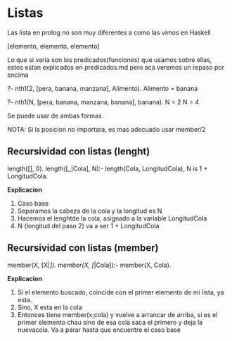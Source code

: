 # Listas

Las lista en prolog no son muy diferentes a como las vimos en Haskell

[elemento, elemento, elemento]

Lo que si varia son los predicados(funciones) que usamos sobre ellas, estos estan explicados en predicados.md pero aca veremos un repaso por encima

?- nth1(2, [pera, banana, manzana], Alimento).
Alimento = banana

?- nth1(N, [pera, banana, manzana, banana], banana).
N = 2
N = 4

Se puede usar de ambas formas. 

NOTA: Si la posicion no importara, es mas adecuado usar member/2

## Recursividad con listas (lenght)

length([], 0).
length([_|Cola], N):-
    length(Cola, LongitudCola),
    N is 1 + LongitudCola.

**Explicacion**
1. Caso base
2. Separamos la cabeza de la cola y la longitud es N
3. Hacemos el lenghtde la cola, asignado a la variable LongitudCola
4. N (longitud del paso 2) va a ser 1 + LongitudCola

## Recursividad con listas (member)

member(X, [X|_]).
member(X, [_|Cola]):-
    member(X, Cola).

**Explicacion**
1. Si el elemento buscado, coincide con el primer elemento de mi lista, ya esta.
2. Sino, X esta en la cola 
3. Entonces tiene member(x;cola) y vuelve a arrancar de arriba, si es el primer elemento chau sino de esa cola saca el primero y deja la nuevacola. Va a parar hasta que encuentre el caso base



